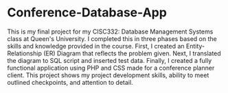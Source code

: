 # Conference-Database-App
This is my final project for my CISC332: Database Management Systems class at Queen's University. I completed this in three phases based on the skills and knowledge provided in the course. First, I created an Entity-Relationship (ER) Diagram that reflects the problem given. Next, I translated the diagram to SQL script and inserted test data. Finally, I created a fully functional application using PHP and CSS made for a conference planner client. This project shows my project development skills, ability to meet outlined checkpoints, and attention to detail.
